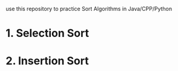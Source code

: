 use this repository to practice Sort Algorithms in Java/CPP/Python

# 1. Selection Sort

# 2. Insertion Sort
